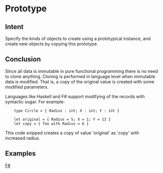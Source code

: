 # Prototype


## Intent

Specify the kinds of objects to create using a prototypical instance, and create new objects by copying this prototype.


## Conclusion

Since all data is immutable in pure functional programming there is no need to clone anything. Cloning is performed in language level when immutable data is modified. That is, a copy of the original value is created with some modified parameters.

Languages like Haskell and F# support modifying of the records with syntactic sugar. For example:

~~~~
    type Circle = { Radius : int; X : int; Y : int }
    
    let original = { Radius = 5; X = 1; Y = 13 }
    let copy = { foo with Radius = 6 }
~~~~

This code snipped creates a copy of value 'original' as 'copy' with increased radius.


## Examples

[F#](prototype.fsx)

